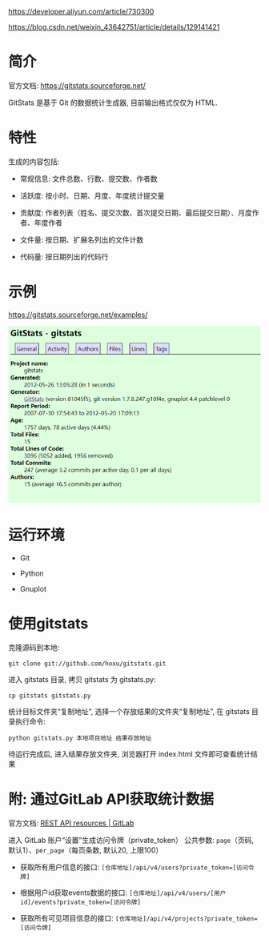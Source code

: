 
https://developer.aliyun.com/article/730300

https://blog.csdn.net/weixin_43642751/article/details/129141421

# 简介

官方文档: https://gitstats.sourceforge.net/

GitStats 是基于 Git 的数据统计生成器, 目前输出格式仅仅为 HTML.

# 特性

生成的内容包括: 

* 常规信息: 文件总数、行数、提交数、作者数

* 活跃度: 按小时、日期、月度、年度统计提交量

* 贡献度: 作者列表（姓名、提交次数、首次提交日期、最后提交日期）、月度作者、年度作者

* 文件量: 按日期、扩展名列出的文件计数

* 代码量: 按日期列出的代码行

# 示例

https://gitstats.sourceforge.net/examples/

![2024-01-29-15-40-53.png](./images/2024-01-29-15-40-53.png)

# 运行环境

* Git

* Python

* Gnuplot

# 使用gitstats

克隆源码到本地: 

```
git clone git://github.com/hoxu/gitstats.git
```

进入 gitstats 目录,  拷贝 gitstats 为 gitstats.py: 

```
cp gitstats gitstats.py
```

统计目标文件夹“复制地址”, 选择一个存放结果的文件夹“复制地址”, 在 gitstats 目录执行命令: 

```
python gitstats.py 本地项目地址 结果存放地址
```

待运行完成后, 进入结果存放文件夹, 浏览器打开 index.html 文件即可查看统计结果

# 附: 通过GitLab API获取统计数据

官方文档: [REST API resources | GitLab](https://docs.gitlab.com/ee/api/api_resources.html)

进入 GitLab 账户“设置”生成访问令牌（private_token）
公共参数: `page`（页码, 默认1）、`per_page`（每页条数, 默认20, 上限100）

* 获取所有用户信息的接口: `[仓库地址]/api/v4/users?private_token=[访问令牌]`

* 根据用户id获取events数据的接口: `[仓库地址]/api/v4/users/[用户id]/events?private_token=[访问令牌]`

* 获取所有可见项目信息的接口: `[仓库地址]/api/v4/projects?private_token=[访问令牌]`